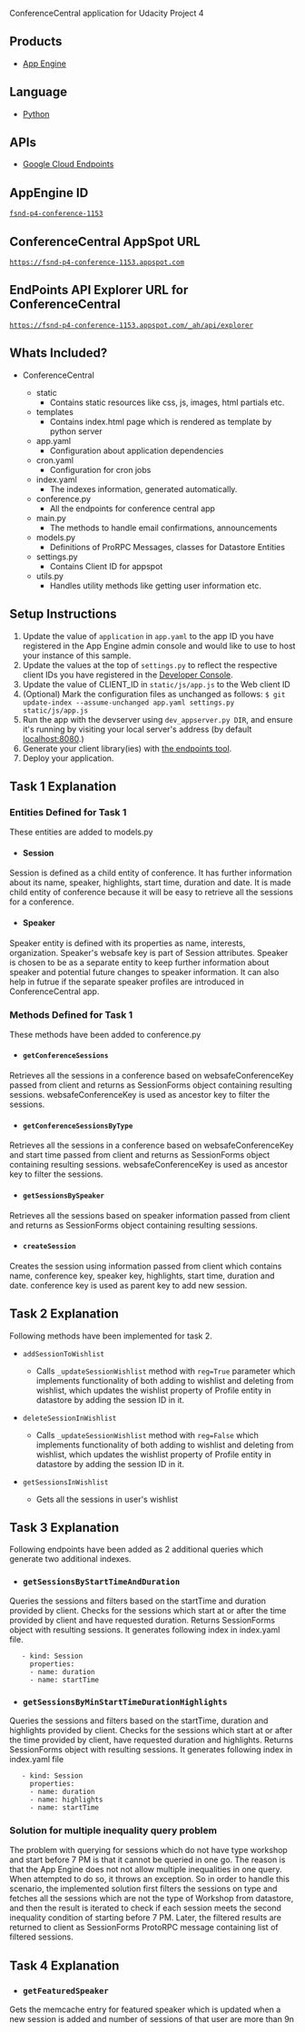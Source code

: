ConferenceCentral application for Udacity Project 4

## Products
- [App Engine][1]

## Language
- [Python][2]

## APIs
- [Google Cloud Endpoints][3]

## AppEngine ID
[`fsnd-p4-conference-1153`][5]

## ConferenceCentral AppSpot URL
[`https://fsnd-p4-conference-1153.appspot.com`][4]

## EndPoints API Explorer URL for ConferenceCentral
[`https://fsnd-p4-conference-1153.appspot.com/_ah/api/explorer`][5]

## Whats Included?

* ConferenceCentral

  * static
    * Contains static resources like css, js, images, html partials etc.
  * templates
    * Contains index.html page which is rendered as template by python server
  * app.yaml
    * Configuration about application dependencies
  * cron.yaml
    * Configuration for cron jobs
  * index.yaml
    * The indexes information, generated automatically.
  * conference.py
    * All the endpoints for conference central app
  * main.py
    * The methods to handle email confirmations, announcements
  * models.py
    * Definitions of ProRPC Messages, classes for Datastore Entities
  * settings.py
    * Contains Client ID for appspot
  * utils.py
    * Handles utility methods like getting user information etc.

## Setup Instructions
1. Update the value of `application` in `app.yaml` to the app ID you
   have registered in the App Engine admin console and would like to use to host
   your instance of this sample.
1. Update the values at the top of `settings.py` to
   reflect the respective client IDs you have registered in the
   [Developer Console][6].
1. Update the value of CLIENT_ID in `static/js/app.js` to the Web client ID
1. (Optional) Mark the configuration files as unchanged as follows:
   `$ git update-index --assume-unchanged app.yaml settings.py static/js/app.js`
1. Run the app with the devserver using `dev_appserver.py DIR`, and ensure it's running by visiting
   your local server's address (by default [localhost:8080][7].)
1. Generate your client library(ies) with [the endpoints tool][8].
1. Deploy your application.

## Task 1 Explanation
### Entities Defined for Task 1
These entities are added to models.py

* #### Session
Session is defined as a child entity of conference. It has further information about its name, speaker, highlights, start time, duration and date.
It is made child entity of conference because it will be easy to retrieve all the sessions for a conference.

* #### Speaker
Speaker entity is defined with its properties as name, interests, organization. Speaker's websafe key is part of Session attributes.
Speaker is chosen to be as a separate entity to keep further information about speaker and potential future changes to speaker information. It can also help in futrue if the separate speaker profiles are introduced in ConferenceCentral app.

### Methods Defined for Task 1
These methods have been added to conference.py

* #### `getConferenceSessions`
Retrieves all the sessions in a conference based on websafeConferenceKey passed from client and returns as SessionForms object containing resulting sessions. websafeConferenceKey is used as ancestor key to filter the sessions.

* #### `getConferenceSessionsByType`
Retrieves all the sessions in a conference based on websafeConferenceKey and start time passed from client and returns as SessionForms object containing resulting sessions. websafeConferenceKey is used as ancestor key to filter the sessions.

* #### `getSessionsBySpeaker`
Retrieves all the sessions based on speaker information passed from client and returns as SessionForms object containing resulting sessions.

* #### `createSession`
Creates the session using information passed from client which contains name, conference key, speaker key, highlights, start time, duration and date. conference key is used as parent key to add new session.

## Task 2 Explanation
Following methods have been implemented for task 2.
* `addSessionToWishlist`
  * Calls `_updateSessionWishlist` method with `reg=True` parameter which implements functionality of both adding to wishlist and deleting from wishlist, which updates the wishlist property of Profile entity in datastore by adding the session ID in it.

* `deleteSessionInWishlist`
  * Calls `_updateSessionWishlist` method with `reg=False` which implements functionality of both adding to wishlist and deleting from wishlist, which updates the wishlist property of Profile entity in datastore by adding the session ID in it.

* `getSessionsInWishlist`
  * Gets all the sessions in user's wishlist

## Task 3 Explanation
Following endpoints have been added as 2 additional queries which generate two additional indexes.

* ### `getSessionsByStartTimeAndDuration`
Queries the sessions and filters based on the startTime and duration provided by client. Checks for the sessions which start at or after the time provided by client and have requested duration. Returns SessionForms object with resulting sessions.
It generates following index in index.yaml file.
```
   - kind: Session
     properties:
     - name: duration
     - name: startTime
```
* ### `getSessionsByMinStartTimeDurationHighlights`
Queries the sessions and filters based on the startTime, duration and highlights provided by client. Checks for the sessions which start at or after the time provided by client, have requested duration and highlights. Returns SessionForms object with resulting sessions.
It generates following index in index.yaml file
```
   - kind: Session
     properties:
     - name: duration
     - name: highlights
     - name: startTime
```

### Solution for multiple inequality query problem
The problem with querying for sessions which do not have type workshop and start before 7 PM is that it cannot be queried in one go. The reason is that the App Engine does not not allow multiple inequalities in one query. When attempted to do so, it throws an exception.
So in order to handle this scenario, the implemented solution first filters the sessions on type and fetches all the sessions which are not the type of Workshop from datastore, and then the result is iterated to check if each session meets the second inequality condition of starting before 7 PM. Later, the filtered results are returned to client as SessionForms ProtoRPC message containing list of filtered sessions.

## Task 4 Explanation
* ### `getFeaturedSpeaker`
Gets the memcache entry for featured speaker which is updated when a new session is added and number of sessions of that user are more than 9n

[1]: https://developers.google.com/appengine
[2]: http://python.org
[3]: https://developers.google.com/appengine/docs/python/endpoints/
[4]: https://fsnd-p4-conference-1153.appspot.com
[5]: https://fsnd-p4-conference-1153.appspot.com/_ah/api/explorer
[6]: https://console.developers.google.com/
[7]: https://localhost:8080/
[8]: https://developers.google.com/appengine/docs/python/endpoints/endpoints_tool
